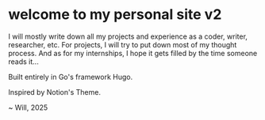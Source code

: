 # welcome to my personal site v2

I will mostly write down all my projects and experience as a coder, writer, researcher, etc. 
For projects, I will try to put down most of my thought process.
And as for my internships, I hope it gets filled by the time someone reads it...


Built entirely in Go's framework Hugo. 

Inspired by Notion's Theme.

~ Will, 2025
